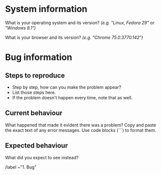 # System information #
What is your operating system and its version? _(e.g. "Linux, Fedora 29" or "Windows 8.1")_

What is your browser and its version? _(e.g. "Chrome 75.0.3770.142")_

# Bug information #
## Steps to reproduce ##
- Step by step, how can you make the problem appear?
- List those steps here.
- If the problem doesn't happen every time, note that as well.

## Current behaviour ##
What happened that made it evident there was a problem? 
Copy and paste the exact text of any error messages.
Use code blocks (```) to format them.

## Expected behaviour ##
What did you expect to see instead?

/label ~"1. Bug"